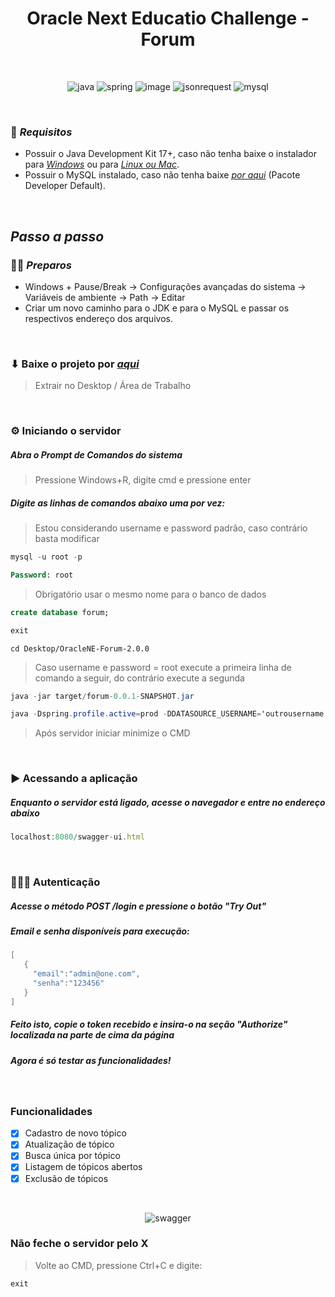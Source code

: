 <h1 align="center">Oracle Next Educatio Challenge - Forum </h1>

<br>

<div align="center">

![java](https://github.com/loolcas/OracleNE-Forum/assets/118030896/65a3142d-42d1-4e19-b844-683b90fc2d6f) ![spring](https://github.com/loolcas/OracleNE-Forum/assets/118030896/7bd00acb-a595-447b-8d13-f784f0a18c3e) ![image](https://github.com/loolcas/OracleNE-Forum/assets/118030896/797fb206-d388-4208-acab-bdbf1de22b0c) ![jsonrequest](https://github.com/loolcas/OracleNE-Forum/assets/118030896/323a2715-fd0c-4a39-a2e0-aeeb8515109b) ![mysql](https://github.com/loolcas/OracleNE-Forum/assets/118030896/f30cb0ba-71af-402d-a388-f5459f8e75e8)

</div>

<br>

### 🔐 *Requisitos*
- Possuir o Java Development Kit 17+, caso não tenha baixe o instalador para *<a href="">Windows</a>* ou para *<a href="https://www.oracle.com/br/java/technologies/downloads/#jdk21-windows">Linux ou Mac</a>*.
- Possuir o MySQL instalado, caso não tenha baixe *<a href="https://downloads.mysql.com/archives/get/p/25/file/mysql-installer-community-8.0.32.0.msi">por aqui</a>* 
 (Pacote Developer Default).

<br>

## *Passo a passo*

### 👨‍💻 *Preparos*
- Windows + Pause/Break -> Configurações avançadas do sistema -> Variáveis de ambiente -> Path -> Editar
- Criar um novo caminho para o JDK e para o MySQL e passar os respectivos endereço dos arquivos.

<br>

### ⬇ Baixe o projeto por *<a href="https://github.com/loolcas/OracleNE-Forum/archive/refs/tags/v2.0.0.zip"> aqui </a>*
> Extrair no Desktop / Área de Trabalho

<br>

### ⚙ Iniciando o servidor
##### Abra o Prompt de Comandos do sistema
> Pressione Windows+R, digite cmd e pressione enter
##### Digite as linhas de comandos abaixo uma por vez:
> Estou considerando username e password padrão, caso contrário basta modificar
```sql
mysql -u root -p
```
```sql
Password: root
```
> Obrigatório usar o mesmo nome para o banco de dados
```sql
create database forum;
```
```sql
exit
```
```shell
cd Desktop/OracleNE-Forum-2.0.0
```
> Caso username e password = root execute a primeira linha de comando a seguir, do contrário execute a segunda
```java
java -jar target/forum-0.0.1-SNAPSHOT.jar
```
```java
java -Dspring.profile.active=prod -DDATASOURCE_USERNAME='outrousername' -DDATASOURCE_PASSWORD='outrasenha' -jar target/forum-0.0.1-SNAPSHOT.jar
```
> Após servidor iniciar minimize o CMD

<br>

### ▶ Acessando a aplicação
##### Enquanto o servidor está ligado, acesse o navegador e entre no endereço abaixo
```javascript
localhost:8080/swagger-ui.html
```

<br>

### 👨🏻‍💻 Autenticação

##### Acesse o método POST /login e pressione o botão "Try Out"
##### Email e senha disponíveis para execução:
```java
[
   {
     "email":"admin@one.com",
     "senha":"123456"
   }
]
```
##### Feito isto, copie o token recebido e insira-o na seção "Authorize" localizada na parte de cima da página
##### Agora é só testar as funcionalidades!

<br>

### Funcionalidades

- [X] Cadastro de novo tópico
- [X] Atualização de tópico
- [X] Busca única por tópico
- [X] Listagem de tópicos abertos
- [X] Exclusão de tópicos

<br>

<div align="center">

![swagger](https://i.imgur.com/gBGculH.png)
  
</div>

### Não feche o servidor pelo X
> Volte ao CMD, pressione Ctrl+C e digite:
```java
exit
```
